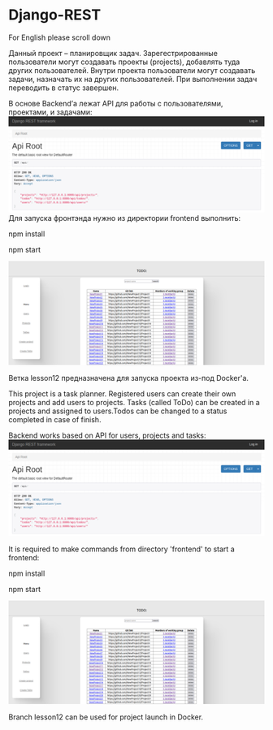 # Django-REST

For English please scroll down



Данный проект – планировщик задач. Зарегестрированные пользователи могут создавать проекты (projects), добавлять туда других пользователей.
Внутри проекта пользователи могут создавать задачи, назначать их на других пользователей. При выполнении задач переводить в статус завершен.

В основе Backend’а  лежат API для работы с пользователями, проектами, и задачами:
![API](https://github.com/AleksandrVladimirovichNaumov/Django-REST/raw/main/TODO/screenshots/DRF-API-ROOT.png)
Для запуска фронтэнда нужно из директории frontend выполнить:

npm install

npm start

![API](https://github.com/AleksandrVladimirovichNaumov/Django-REST/raw/main/TODO/screenshots/frontend.png)

Ветка lesson12 предназначена для запуска проекта из-под Docker'a.




This project is a task planner. Registered users can create their own projects and add users to projects.
Tasks (called ToDo) can be created in a projects and assigned to users.Todos can be changed to a status completed in case of finish.

Backend works based on API for users, projects and tasks:
![API](https://github.com/AleksandrVladimirovichNaumov/Django-REST/raw/main/TODO/screenshots/DRF-API-ROOT.png)

It is required to make commands from directory  'frontend' to start a frontend:

npm install

npm start

![API](https://github.com/AleksandrVladimirovichNaumov/Django-REST/raw/main/TODO/screenshots/frontend.png)

Branch  lesson12 can be used for project launch in Docker.
